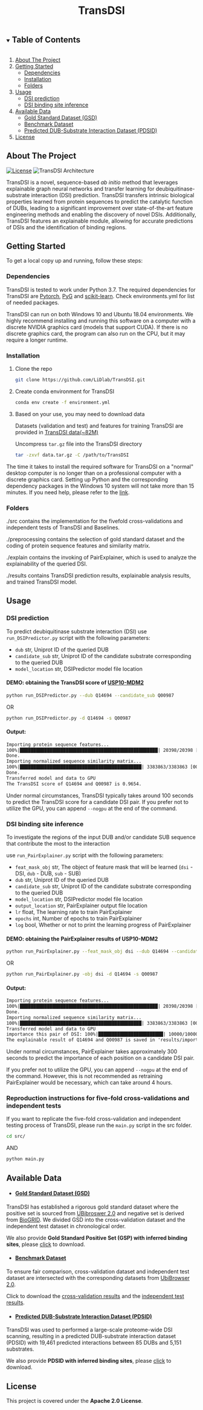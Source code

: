 <h1 align="center">TransDSI</h1>


<!-- TABLE OF CONTENTS -->
<details open="open">
  <summary><h2 style="display: inline-block">Table of Contents</h2></summary>
  <ol>
    <li>
      <a href="#about-the-project">About The Project</a>
    </li>
    <li>
      <a href="#getting-started">Getting Started</a>
      <ul>
        <li><a href="#dependencies">Dependencies</a></li>
        <li><a href="#installation">Installation</a></li>
        <li><a href="#folders">Folders</a></li>
      </ul>
    </li>
    <li>
      <a href="#usage">Usage</a>
      <ul>
        <li><a href="#dsi-prediction">DSI prediction</a></li>
        <li><a href="#dsi-binding-site-inference">DSI binding site inference</a></li>
      </ul>
    </li>
    <li>
      <a href="#available-data">Available Data</a>
      <ul>
        <li><a href="#gold-standard-dataset-gsd">Gold Standard Dataset (GSD)</a></li>
        <li><a href="#benchmark-dataset">Benchmark Dataset</a></li>
        <li><a href="#predicted-dub-substrate-interaction-dataset-pdsid">Predicted DUB-Substrate Interaction Dataset (PDSID)</a></li>
      </ul>
    </li>
    <li>
      <a href="#License">License</a>
    </li>
  </ol>
</details>


## About The Project
[![License](https://img.shields.io/badge/License-Apache%202.0-blue.svg)](https://opensource.org/licenses/Apache-2.0)
 ![TransDSI Architecture](results/model/Fig1.png)

TransDSI is a novel, sequence-based _ab initio_ method that leverages explainable graph neural networks and transfer learning for deubiquitinase-substrate interaction (DSI) prediction. TransDSI transfers intrinsic biological properties learned from protein sequences to predict the catalytic function of DUBs, leading to a significant improvement over state-of-the-art feature engineering methods and enabling the discovery of novel DSIs. Additionally, TransDSI features an explainable module, allowing for accurate predictions of DSIs and the identification of binding regions.



## Getting Started
To get a local copy up and running, follow these steps:

### Dependencies
TransDSI is tested to work under Python 3.7.
The required dependencies for TransDSI are  [Pytorch](https://pytorch.org/), [PyG](https://pytorch-geometric.readthedocs.io/en/latest/) and [scikit-learn](http://scikit-learn.org/).
Check environments.yml for list of needed packages.

TransDSI can run on both Windows 10 and Ubuntu 18.04 environments. We highly recommend installing and running this software on a computer with a discrete NVIDIA graphics card (models that support CUDA). If there is no discrete graphics card, the program can also run on the CPU, but it may require a longer runtime.

### Installation

1. Clone the repo
   ```sh
   git clone https://github.com/LiDlab/TransDSI.git
   ```
2. Create conda environment for TransDSI
   ```sh
   conda env create -f environment.yml
   ```
3. Based on your use, you may need to download data

   Datasets (validation and test) and features for training TransDSI are provided in [TransDSI data(~82M)](https://zenodo.org/records/10467917/files/data.tar.gz?download=1)

   Uncompress `tar.gz` file into the TransDSI directory
   ```sh
   tar -zxvf data.tar.gz -C /path/to/TransDSI
   ```
The time it takes to install the required software for TransDSI on a "normal" desktop computer is no longer than on a professional computer with a discrete graphics card. Setting up Python and the corresponding dependency packages in the Windows 10 system will not take more than 15 minutes. If you need help, please refer to the [link](https://geekflare.com/pytorch-installation-windows-and-linux/).

### Folders
./src contains the implementation for the fivefold cross-validations and independent tests of TransDSI and Baselines.

./preprocessing contains the selection of gold standard dataset and the coding of protein sequence features and similarity matrix.

./explain contains the invoking of PairExplainer, which is used to analyze the explainability of the queried DSI.

./results contains TransDSI prediction results, explainable analysis results, and trained TransDSI model.

## Usage

### DSI prediction
To predict deubiquitinase substrate interaction (DSI) use `run_DSIPredictor.py` script with the following parameters:

* `dub`             str, Uniprot ID of the queried DUB
* `candidate_sub`            str, Uniprot ID of the candidate substrate corresponding to the queried DUB
* `model_location`             str, DSIPredictor model file location

#### DEMO: obtaining the TransDSI score of [USP10-MDM2](https://www.sciencedirect.com/science/article/pii/S2211124722012761)

```sh
python run_DSIPredictor.py --dub Q14694 --candidate_sub Q00987
```
OR
```sh
python run_DSIPredictor.py -d Q14694 -s Q00987
```

#### Output:

```txt
Importing protein sequence features...
100%|███████████████████████████████████████████████████| 20398/20398 [00:10<00:00, 1993.32it/s]
Done.
Importing normalized sequence similarity matrix...
100%|█████████████████████████████████████████████| 3383863/3383863 [00:05<00:00, 598758.94it/s]
Done.
Transferred model and data to GPU
The TransDSI score of Q14694 and Q00987 is 0.9654.
```

Under normal circumstances, TransDSI typically takes around 100 seconds to predict the TransDSI score for a candidate DSI pair.
If you prefer not to utilize the GPU, you can append `--nogpu` at the end of the command.


### DSI binding site inference
To investigate the regions of the input DUB and/or candidate SUB sequence that contribute the most to the interaction

use `run_PairExplainer.py` script with the following parameters:

* `feat_mask_obj`             str, The object of feature mask that will be learned (`dsi` - DSI, `dub` - DUB, `sub` - SUB)
* `dub`             str, Uniprot ID of the queried DUB
* `candidate_sub`            str, Uniprot ID of the candidate substrate corresponding to the queried DUB
* `model_location`             str, DSIPredictor model file location
* `output_location`             str, PairExplainer output file location
* `lr`             float, The learning rate to train PairExplainer
* `epochs`             int, Number of epochs to train PairExplainer
* `log`             bool, Whether or not to print the learning progress of PairExplainer

#### DEMO: obtaining the PairExplainer results of USP10-MDM2

```sh
python run_PairExplainer.py --feat_mask_obj dsi --dub Q14694 --candidate_sub Q00987 --output_location results/importance/
```
OR
```sh
python run_PairExplainer.py -obj dsi -d Q14694 -s Q00987
```

#### Output:

```txt
Importing protein sequence features...
100%|███████████████████████████████████████████████████| 20398/20398 [00:10<00:00, 1940.45it/s]
Done.
Importing normalized sequence similarity matrix...
100%|█████████████████████████████████████████████| 3383863/3383863 [00:05<00:00, 602453.09it/s]
Transferred model and data to GPU
importance this pair of DSI: 100%|████████████████████████| 10000/10000 [03:41<00:00, 45.17it/s]
The explainable result of Q14694 and Q00987 is saved in 'results/importance/Q14694_Q00987.csv'.
```

Under normal circumstances, PairExplainer takes approximately 300 seconds to predict the importance of each position on a candidate DSI pair.

If you prefer not to utilize the GPU, you can append `--nogpu` at the end of the command. However, this is not recommended as retraining PairExplainer would be necessary, which can take around 4 hours.


### Reproduction instructions for five-fold cross-validations and independent tests

If you want to replicate the five-fold cross-validation and independent testing process of TransDSI, please run the `main.py` script in the src folder.
```sh
cd src/
```
AND
```sh
python main.py
```

## Available Data

* #### [Gold Standard Dataset (GSD)](https://github.com/LiDlab/TransDSI/raw/master/Supplementary%20Tables/Supplementary%20Table%201.xlsx)
TransDSI has established a rigorous gold standard dataset where the positive set is sourced from [UBibroswer 2.0](http://ubibrowser.bio-it.cn/ubibrowser_v3/) and negative set is derived from [BioGRID](https://thebiogrid.org/). We divided GSD into the cross-validation dataset and the independent test dataset in chronological order.

We also provide **Gold Standard Positive Set (GSP) with inferred binding sites**, please [click](https://github.com/LiDlab/TransDSI/raw/master/Supplementary%20Tables/Supplementary%20Table%206.xlsx) to download.

* #### [Benchmark Dataset](https://github.com/LiDlab/TransDSI/tree/master/results/roc)

To ensure fair comparison, cross-validation dataset and independent test dataset are intersected with the corresponding datasets from [UbiBrowser 2.0](http://ubibrowser.bio-it.cn/ubibrowser_v3/home/download).

Click to download the [cross-validation results](https://github.com/LiDlab/TransDSI/blob/master/results/roc/UB2_TransDSI_CTMLP_crossval.csv) and the [independent test results](https://github.com/LiDlab/TransDSI/blob/master/results/roc/UB2_TransDSI_CTMLP_indtest.csv).

* #### [Predicted DUB-Substrate Interaction Dataset (PDSID)](https://github.com/LiDlab/TransDSI/raw/master/Supplementary%20Tables/Supplementary%20Table%204.xlsx)
TransDSI was used to performed a large-scale proteome-wide DSI scanning, resulting in a predicted DUB-substrate interaction dataset (PDSID) with 19,461 predicted interactions between 85 DUBs and 5,151 substrates.

We also provide **PDSID with inferred binding sites**, please [click](https://github.com/LiDlab/TransDSI/raw/master/Supplementary%20Tables/Supplementary%20Table%204.xlsx) to download.

## License

This project is covered under the **Apache 2.0 License**.
